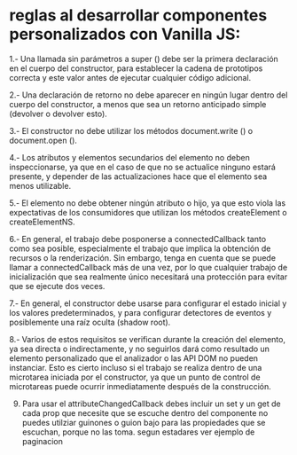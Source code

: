 # reglas al desarrollar componentes personalizados con Vanilla JS:

 1.- Una llamada sin parámetros a super () debe ser la primera declaración en
 el cuerpo del constructor, para establecer la cadena de prototipos correcta y
 este valor antes de ejecutar cualquier código adicional.

 2.- Una declaración de retorno no debe aparecer en ningún lugar dentro del cuerpo del constructor,
 a menos que sea un retorno anticipado simple (devolver o devolver esto).

3.- El constructor no debe utilizar los métodos document.write () o document.open ().

 4.- Los atributos y elementos secundarios del elemento no deben inspeccionarse, ya que en el caso
 de que no se actualice ninguno estará presente, y depender de las actualizaciones hace que el
 elemento sea menos utilizable.

 5.- El elemento no debe obtener ningún atributo o hijo, ya que esto viola las expectativas de los consumidores
 que utilizan los métodos createElement o createElementNS.

 6.- En general, el trabajo debe posponerse a connectedCallback tanto como sea posible, especialmente el trabajo
 que implica la obtención de recursos o la renderización. Sin embargo, tenga en cuenta que se puede llamar a
 connectedCallback más de una vez, por lo que cualquier trabajo de inicialización que sea realmente
 único necesitará una protección para evitar que se ejecute dos veces.

 7.- En general, el constructor debe usarse para configurar el estado inicial y los valores predeterminados,
 y para configurar detectores de eventos y posiblemente una raíz oculta (shadow root).

 8.- Varios de estos requisitos se verifican durante la creación del elemento, ya sea directa o indirectamente,
 y no seguirlos dará como resultado un elemento personalizado que el analizador o las API DOM no pueden instanciar.
 Esto es cierto incluso si el trabajo se realiza dentro de una microtarea iniciada por el constructor,
 ya que un punto de control de microtareas puede ocurrir inmediatamente después de la construcción.

 9. Para usar el attributeChangedCallback debes incluir un set y un get de cada prop que necesite que se escuche dentro del
 componente no puedes utilziar guinones o guion bajo para las propiedades que se escuchan, porque no las toma. segun estadares ver ejemplo de paginacion
